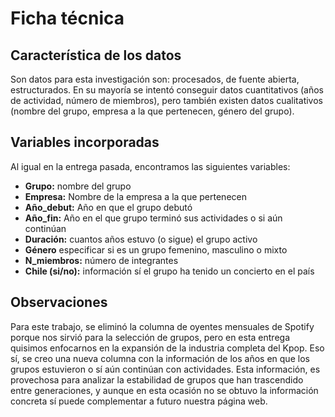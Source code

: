 # Ficha técnica

## Característica de los datos 
Son datos para esta investigación son: procesados, de fuente abierta, estructurados. En su mayoría se intentó conseguir datos cuantitativos (años de actividad, número de miembros), pero también existen datos cualitativos (nombre del grupo, empresa a la que pertenecen, género del grupo).

## Variables incorporadas 
Al igual en la entrega pasada, encontramos las siguientes variables: 

- **Grupo:** nombre del grupo 
- **Empresa:** Nombre de la empresa a la que pertenecen 
- **Año_debut:** Año en que el grupo debutó 
- **Año_fin:** Año en el que grupo terminó sus actividades o si aún continúan 
- **Duración:** cuantos años estuvo (o sigue) el grupo activo 
- **Género** especificar si es un grupo femenino, masculino o mixto 
- **N_miembros:** número de integrantes 
- **Chile (si/no):** información sí el grupo ha tenido un concierto en el país

## Observaciones 
Para este trabajo, se eliminó la columna de oyentes mensuales de Spotify porque nos sirvió para la selección de grupos, pero en esta entrega quisimos enfocarnos en la expansión de la industria completa del Kpop. 
Eso sí, se creo una nueva columna con la información de los años en que los grupos estuvieron o sí aún continúan con actividades. Esta información, es provechosa para analizar la estabilidad de grupos que han trascendido entre generaciones, y aunque en esta ocasión no se obtuvo la información concreta sí puede complementar a futuro nuestra página web. 
